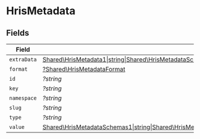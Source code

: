 # HrisMetadata


## Fields

| Field                                                                                                                                                                                                                                                    | Type                                                                                                                                                                                                                                                     | Required                                                                                                                                                                                                                                                 | Description                                                                                                                                                                                                                                              |
| -------------------------------------------------------------------------------------------------------------------------------------------------------------------------------------------------------------------------------------------------------- | -------------------------------------------------------------------------------------------------------------------------------------------------------------------------------------------------------------------------------------------------------- | -------------------------------------------------------------------------------------------------------------------------------------------------------------------------------------------------------------------------------------------------------- | -------------------------------------------------------------------------------------------------------------------------------------------------------------------------------------------------------------------------------------------------------- |
| `extraData`                                                                                                                                                                                                                                              | [Shared\HrisMetadata1\|string\|Shared\HrisMetadataSchemasExtraData22\|float\|Shared\HrisMetadataSchemasExtraData32\|bool\|Shared\HrisMetadataSchemasExtraData2\|array\|Shared\HrisMetadataSchemasExtraData52\|null](../../Models/Shared/HrisMetadataExtraData.md) | :heavy_minus_sign:                                                                                                                                                                                                                                       | N/A                                                                                                                                                                                                                                                      |
| `format`                                                                                                                                                                                                                                                 | [?Shared\HrisMetadataFormat](../../Models/Shared/HrisMetadataFormat.md)                                                                                                                                                                                  | :heavy_minus_sign:                                                                                                                                                                                                                                       | N/A                                                                                                                                                                                                                                                      |
| `id`                                                                                                                                                                                                                                                     | *?string*                                                                                                                                                                                                                                                | :heavy_minus_sign:                                                                                                                                                                                                                                       | N/A                                                                                                                                                                                                                                                      |
| `key`                                                                                                                                                                                                                                                    | *?string*                                                                                                                                                                                                                                                | :heavy_minus_sign:                                                                                                                                                                                                                                       | N/A                                                                                                                                                                                                                                                      |
| `namespace`                                                                                                                                                                                                                                              | *?string*                                                                                                                                                                                                                                                | :heavy_minus_sign:                                                                                                                                                                                                                                       | N/A                                                                                                                                                                                                                                                      |
| `slug`                                                                                                                                                                                                                                                   | *?string*                                                                                                                                                                                                                                                | :heavy_minus_sign:                                                                                                                                                                                                                                       | N/A                                                                                                                                                                                                                                                      |
| `type`                                                                                                                                                                                                                                                   | *?string*                                                                                                                                                                                                                                                | :heavy_minus_sign:                                                                                                                                                                                                                                       | N/A                                                                                                                                                                                                                                                      |
| `value`                                                                                                                                                                                                                                                  | [Shared\HrisMetadataSchemas1\|string\|Shared\HrisMetadataSchemasValue2\|float\|Shared\HrisMetadataSchemasValue32\|bool\|Shared\HrisMetadataSchemasValue42\|array\|Shared\HrisMetadataSchemasValue52\|null](../../Models/Shared/HrisMetadataValue.md)     | :heavy_minus_sign:                                                                                                                                                                                                                                       | N/A                                                                                                                                                                                                                                                      |